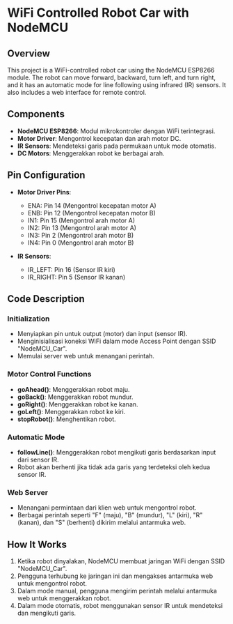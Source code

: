 # WiFi Controlled Robot Car with NodeMCU

## Overview
This project is a WiFi-controlled robot car using the NodeMCU ESP8266 module. The robot can move forward, backward, turn left, and turn right, and it has an automatic mode for line following using infrared (IR) sensors. It also includes a web interface for remote control.

## Components
- **NodeMCU ESP8266**: Modul mikrokontroler dengan WiFi terintegrasi.
- **Motor Driver**: Mengontrol kecepatan dan arah motor DC.
- **IR Sensors**: Mendeteksi garis pada permukaan untuk mode otomatis.
- **DC Motors**: Menggerakkan robot ke berbagai arah.

## Pin Configuration
- **Motor Driver Pins**:
  - ENA: Pin 14 (Mengontrol kecepatan motor A)
  - ENB: Pin 12 (Mengontrol kecepatan motor B)
  - IN1: Pin 15 (Mengontrol arah motor A)
  - IN2: Pin 13 (Mengontrol arah motor A)
  - IN3: Pin 2 (Mengontrol arah motor B)
  - IN4: Pin 0 (Mengontrol arah motor B)
  
- **IR Sensors**:
  - IR_LEFT: Pin 16 (Sensor IR kiri)
  - IR_RIGHT: Pin 5 (Sensor IR kanan)

## Code Description

### Initialization
- Menyiapkan pin untuk output (motor) dan input (sensor IR).
- Menginisialisasi koneksi WiFi dalam mode Access Point dengan SSID "NodeMCU_Car".
- Memulai server web untuk menangani perintah.

### Motor Control Functions
- **goAhead()**: Menggerakkan robot maju.
- **goBack()**: Menggerakkan robot mundur.
- **goRight()**: Menggerakkan robot ke kanan.
- **goLeft()**: Menggerakkan robot ke kiri.
- **stopRobot()**: Menghentikan robot.

### Automatic Mode
- **followLine()**: Menggerakkan robot mengikuti garis berdasarkan input dari sensor IR.
- Robot akan berhenti jika tidak ada garis yang terdeteksi oleh kedua sensor IR.

### Web Server
- Menangani permintaan dari klien web untuk mengontrol robot.
- Berbagai perintah seperti "F" (maju), "B" (mundur), "L" (kiri), "R" (kanan), dan "S" (berhenti) dikirim melalui antarmuka web.

## How It Works

1. Ketika robot dinyalakan, NodeMCU membuat jaringan WiFi dengan SSID "NodeMCU_Car".
2. Pengguna terhubung ke jaringan ini dan mengakses antarmuka web untuk mengontrol robot.
3. Dalam mode manual, pengguna mengirim perintah melalui antarmuka web untuk menggerakkan robot.
4. Dalam mode otomatis, robot menggunakan sensor IR untuk mendeteksi dan mengikuti garis.
